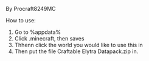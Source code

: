 By Procraft8249MC

How to use:

1. Go to %appdata%
2. Click .minecraft, then saves
3. Thhenn click the world you would like to use this in
4. Then put the file Craftable Elytra Datapack.zip in.